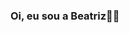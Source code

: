 ### Oi, eu sou a Beatriz👋😃

<!--
**BeatrizRosario/BeatrizRosario** is a ✨ _special_ ✨ repository because its `README.md` (this file) appears on your GitHub profile.

- 🤔 Estudando:Javascript,Html,Css,Java
- ⚡ Curiosidade:Amo esportes e musica
-->
